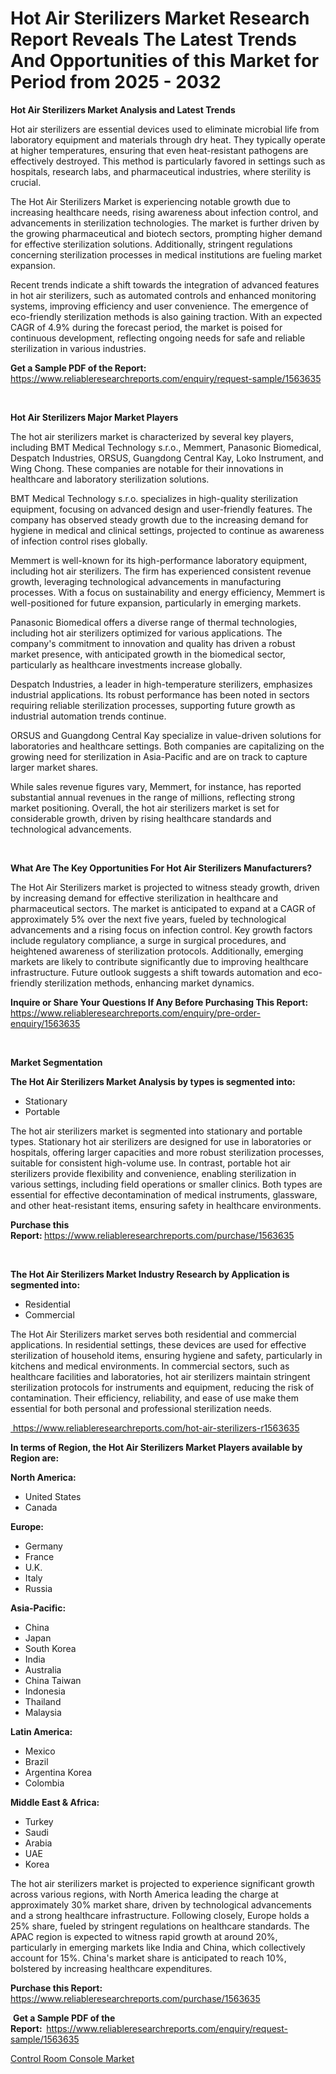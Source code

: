 <p><h1>Hot Air Sterilizers Market Research Report Reveals The Latest Trends And Opportunities of this Market for Period from 2025 - 2032</h1></p><p><strong>Hot Air Sterilizers Market Analysis and Latest Trends</strong></p>
<p><p>Hot air sterilizers are essential devices used to eliminate microbial life from laboratory equipment and materials through dry heat. They typically operate at higher temperatures, ensuring that even heat-resistant pathogens are effectively destroyed. This method is particularly favored in settings such as hospitals, research labs, and pharmaceutical industries, where sterility is crucial.</p><p>The Hot Air Sterilizers Market is experiencing notable growth due to increasing healthcare needs, rising awareness about infection control, and advancements in sterilization technologies. The market is further driven by the growing pharmaceutical and biotech sectors, prompting higher demand for effective sterilization solutions. Additionally, stringent regulations concerning sterilization processes in medical institutions are fueling market expansion.</p><p>Recent trends indicate a shift towards the integration of advanced features in hot air sterilizers, such as automated controls and enhanced monitoring systems, improving efficiency and user convenience. The emergence of eco-friendly sterilization methods is also gaining traction. With an expected CAGR of 4.9% during the forecast period, the market is poised for continuous development, reflecting ongoing needs for safe and reliable sterilization in various industries.</p></p>
<p><strong>Get a Sample PDF of the Report:&nbsp;</strong> <a href="https://www.reliableresearchreports.com/enquiry/request-sample/1563635?utm_campaign=3430&utm_medium=2&utm_source=Github&utm_content=ia&utm_term=11042025&utm_id=hot-air-sterilizers">https://www.reliableresearchreports.com/enquiry/request-sample/1563635</a></p>
<p>&nbsp;</p>
<p><strong>Hot Air Sterilizers Major Market Players</strong></p>
<p><p>The hot air sterilizers market is characterized by several key players, including BMT Medical Technology s.r.o., Memmert, Panasonic Biomedical, Despatch Industries, ORSUS, Guangdong Central Kay, Loko Instrument, and Wing Chong. These companies are notable for their innovations in healthcare and laboratory sterilization solutions.</p><p>BMT Medical Technology s.r.o. specializes in high-quality sterilization equipment, focusing on advanced design and user-friendly features. The company has observed steady growth due to the increasing demand for hygiene in medical and clinical settings, projected to continue as awareness of infection control rises globally.</p><p>Memmert is well-known for its high-performance laboratory equipment, including hot air sterilizers. The firm has experienced consistent revenue growth, leveraging technological advancements in manufacturing processes. With a focus on sustainability and energy efficiency, Memmert is well-positioned for future expansion, particularly in emerging markets.</p><p>Panasonic Biomedical offers a diverse range of thermal technologies, including hot air sterilizers optimized for various applications. The company's commitment to innovation and quality has driven a robust market presence, with anticipated growth in the biomedical sector, particularly as healthcare investments increase globally.</p><p>Despatch Industries, a leader in high-temperature sterilizers, emphasizes industrial applications. Its robust performance has been noted in sectors requiring reliable sterilization processes, supporting future growth as industrial automation trends continue.</p><p>ORSUS and Guangdong Central Kay specialize in value-driven solutions for laboratories and healthcare settings. Both companies are capitalizing on the growing need for sterilization in Asia-Pacific and are on track to capture larger market shares.</p><p>While sales revenue figures vary, Memmert, for instance, has reported substantial annual revenues in the range of millions, reflecting strong market positioning. Overall, the hot air sterilizers market is set for considerable growth, driven by rising healthcare standards and technological advancements.</p></p>
<p>&nbsp;</p>
<p><strong>What Are The Key Opportunities For Hot Air Sterilizers Manufacturers?</strong></p>
<p><p>The Hot Air Sterilizers market is projected to witness steady growth, driven by increasing demand for effective sterilization in healthcare and pharmaceutical sectors. The market is anticipated to expand at a CAGR of approximately 5% over the next five years, fueled by technological advancements and a rising focus on infection control. Key growth factors include regulatory compliance, a surge in surgical procedures, and heightened awareness of sterilization protocols. Additionally, emerging markets are likely to contribute significantly due to improving healthcare infrastructure. Future outlook suggests a shift towards automation and eco-friendly sterilization methods, enhancing market dynamics.</p></p>
<p><strong>Inquire or Share Your Questions If Any Before Purchasing This Report:</strong> <a href="https://www.reliableresearchreports.com/enquiry/pre-order-enquiry/1563635?utm_campaign=3430&utm_medium=2&utm_source=Github&utm_content=ia&utm_term=11042025&utm_id=hot-air-sterilizers">https://www.reliableresearchreports.com/enquiry/pre-order-enquiry/1563635</a></p>
<p>&nbsp;</p>
<p><strong>Market Segmentation</strong></p>
<p><strong>The Hot Air Sterilizers Market Analysis by types is segmented into:</strong></p>
<p><ul><li>Stationary</li><li>Portable</li></ul></p>
<p><p>The hot air sterilizers market is segmented into stationary and portable types. Stationary hot air sterilizers are designed for use in laboratories or hospitals, offering larger capacities and more robust sterilization processes, suitable for consistent high-volume use. In contrast, portable hot air sterilizers provide flexibility and convenience, enabling sterilization in various settings, including field operations or smaller clinics. Both types are essential for effective decontamination of medical instruments, glassware, and other heat-resistant items, ensuring safety in healthcare environments.</p></p>
<p><strong>Purchase this Report:&nbsp;</strong><a href="https://www.reliableresearchreports.com/purchase/1563635?utm_campaign=3430&utm_medium=2&utm_source=Github&utm_content=ia&utm_term=11042025&utm_id=hot-air-sterilizers">https://www.reliableresearchreports.com/purchase/1563635</a></p>
<p>&nbsp;</p>
<p><strong>The Hot Air Sterilizers Market Industry Research by Application is segmented into:</strong></p>
<p><ul><li>Residential</li><li>Commercial</li></ul></p>
<p><p>The Hot Air Sterilizers market serves both residential and commercial applications. In residential settings, these devices are used for effective sterilization of household items, ensuring hygiene and safety, particularly in kitchens and medical environments. In commercial sectors, such as healthcare facilities and laboratories, hot air sterilizers maintain stringent sterilization protocols for instruments and equipment, reducing the risk of contamination. Their efficiency, reliability, and ease of use make them essential for both personal and professional sterilization needs.</p></p>
<p><a href="https://www.reliableresearchreports.com/hot-air-sterilizers-r1563635?utm_campaign=3430&utm_medium=2&utm_source=Github&utm_content=ia&utm_term=11042025&utm_id=hot-air-sterilizers">&nbsp;https://www.reliableresearchreports.com/hot-air-sterilizers-r1563635</a></p>
<p><strong>In terms of Region, the Hot Air Sterilizers Market Players available by Region are:</strong></p>
<p>
    <p> <strong> North America: </strong>
        <ul>
            <li>United States</li>
            <li>Canada</li>
        </ul>
        </p> 
    <p> <strong> Europe: </strong>
        <ul>
            <li>Germany</li>
            <li>France</li>
            <li>U.K.</li>
            <li>Italy</li>
            <li>Russia</li>
        </ul>
        </p> 
    <p> <strong> Asia-Pacific: </strong>
        <ul>
            <li>China</li>
            <li>Japan</li>
            <li>South Korea</li>
            <li>India</li>
            <li>Australia</li>
            <li>China Taiwan</li>
            <li>Indonesia</li>
            <li>Thailand</li>
            <li>Malaysia</li>
        </ul>
        </p> 
    <p> <strong> Latin America: </strong>
        <ul>
            <li>Mexico</li>
            <li>Brazil</li>
            <li>Argentina Korea</li>
            <li>Colombia</li>
        </ul>
        </p> 
    <p> <strong> Middle East & Africa: </strong>
        <ul>
            <li>Turkey</li>
            <li>Saudi</li>
            <li>Arabia</li>
            <li>UAE</li>
            <li>Korea</li>
        </ul>
    </p>
    </p>
<p><p>The hot air sterilizers market is projected to experience significant growth across various regions, with North America leading the charge at approximately 30% market share, driven by technological advancements and a strong healthcare infrastructure. Following closely, Europe holds a 25% share, fueled by stringent regulations on healthcare standards. The APAC region is expected to witness rapid growth at around 20%, particularly in emerging markets like India and China, which collectively account for 15%. China's market share is anticipated to reach 10%, bolstered by increasing healthcare expenditures.</p></p>
<p><strong>Purchase this Report: </strong><a href="https://www.reliableresearchreports.com/purchase/1563635?utm_campaign=3430&utm_medium=2&utm_source=Github&utm_content=ia&utm_term=11042025&utm_id=hot-air-sterilizers">https://www.reliableresearchreports.com/purchase/1563635</a></p>
<p>&nbsp;<strong>Get a Sample PDF of the Report:&nbsp;&nbsp;</strong><a href="https://www.reliableresearchreports.com/enquiry/request-sample/1563635?utm_campaign=3430&utm_medium=2&utm_source=Github&utm_content=ia&utm_term=11042025&utm_id=hot-air-sterilizers">https://www.reliableresearchreports.com/enquiry/request-sample/1563635</a></p>
<p><strong></strong></p>
<p><p><a href="https://github.com/yankimber90yankim/Market-Research-Report-List-1/blob/main/control-room-console-market.md?utm_campaign=3430&utm_medium=2&utm_source=Github&utm_content=ia&utm_term=11042025&utm_id=hot-air-sterilizers">Control Room Console Market</a></p></p>